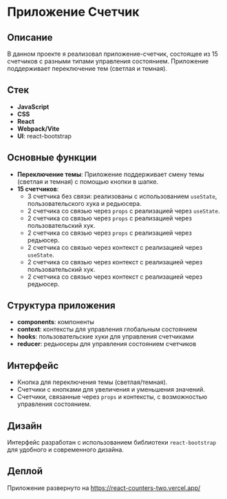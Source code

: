 # Приложение Счетчик

## Описание

В данном проекте я реализовал приложение-счетчик, состоящее из 15 счетчиков с разными типами управления состоянием. Приложение поддерживает переключение тем (светлая и темная).

## Стек

- **JavaScript**
- **CSS**
- **React**
- **Webpack/Vite**
- **UI**: react-bootstrap

## Основные функции

- **Переключение темы**: Приложение поддерживает смену темы (светлая и темная) с помощью кнопки в шапке.
- **15 счетчиков**:
  - 3 счетчика без связи: реализованы с использованием `useState`, пользовательского хука и редьюсера.
  - 2 счетчика со связью через `props` с реализацией через `useState`.
  - 2 счетчика со связью через `props` с реализацией через пользовательский хук.
  - 2 счетчика со связью через `props` с реализацией через редьюсер.
  - 2 счетчика со связью через контекст с реализацией через `useState`.
  - 2 счетчика со связью через контекст с реализацией через пользовательский хук.
  - 2 счетчика со связью через контекст с реализацией через редьюсер.

## Структура приложения

- **components**: компоненты
- **context**: контексты для управления глобальным состоянием
- **hooks**: пользовательские хуки для управления счетчиками
- **reducer**: редьюсеры для управления состоянием счетчиков

## Интерфейс

- Кнопка для переключения темы (светлая/темная).
- Счетчики с кнопками для увеличения и уменьшения значений.
- Счетчики, связанные через `props` и контексты, с возможностью управления состоянием.

## Дизайн

Интерфейс разработан с использованием библиотеки `react-bootstrap` для удобного и современного дизайна.

## Деплой

Приложение развернуто на https://react-counters-two.vercel.app/
